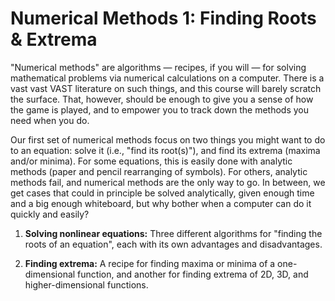 # Numerical Methods 1: Finding Roots & Extrema

"Numerical methods" are algorithms — recipes, if you will — for solving mathematical problems via numerical calculations on a computer. There is a vast vast VAST literature on such things, and this course will barely scratch the surface. That, however, should be enough to give you a sense of how the game is played, and to empower you to track down the methods you need when you do.

Our first set of numerical methods focus on two things you might want to do to an equation: solve it (i.e., "find its root(s)"), and find its extrema (maxima and/or minima). For some equations, this is easily done with analytic methods (paper and pencil rearranging of symbols). For others, analytic methods fail, and numerical methods are the only way to go. In between, we get cases that could in principle be solved analytically, given enough time and a big enough whiteboard, but why bother when a computer can do it quickly and easily?


1. **Solving nonlinear equations:** Three different algorithms for "finding the roots of an equation", each with its own advantages and disadvantages.

2. **Finding extrema:** A recipe for finding maxima or minima of a one-dimensional function, and another for finding extrema of 2D, 3D, and higher-dimensional functions.



